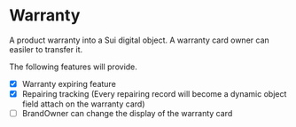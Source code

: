 # Warranty

A product warranty into a Sui digital object. A warranty card owner can easiler to transfer it.

The following features will provide.
- [x] Warranty expiring feature
- [x] Repairing tracking (Every repairing record will become a dynamic object field attach on the warranty card)
- [ ] BrandOwner can change the display of the warranty card
